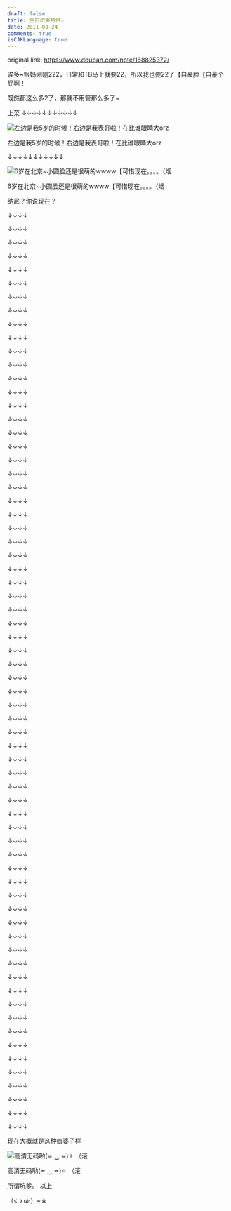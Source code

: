 ```yaml
---
draft: false
title: 生日坑爹特供☆
date: 2011-08-24
comments: true
isCJKLanguage: true
---
```


original link: https://www.douban.com/note/168825372/

诶多~银妈刚刚222，日常和TB马上就要22，所以我也要22了【自豪脸【自豪个屁啊！

既然都这么多2了，那就不用管那么多了~

上菜
↓↓↓↓↓↓↓↓↓↓↓

![左边是我5岁的时候！右边是我表哥啦！在比谁眼睛大orz](../../assets/images/2011-bday/x168825372-1.jpg)

左边是我5岁的时候！右边是我表哥啦！在比谁眼睛大orz



↓↓↓↓↓↓↓↓↓↓↓

![6岁在北京~小圆脸还是很萌的wwww【可惜现在。。。。（烟](../../assets/images/2011-bday/x168825372-2.jpg)

6岁在北京~小圆脸还是很萌的wwww【可惜现在。。。。（烟




纳尼？你说现在？

↓↓↓↓

↓↓↓↓

↓↓↓↓

↓↓↓↓

↓↓↓↓

↓↓↓↓

↓↓↓↓

↓↓↓↓

↓↓↓↓

↓↓↓↓

↓↓↓↓

↓↓↓↓

↓↓↓↓

↓↓↓↓

↓↓↓↓

↓↓↓↓

↓↓↓↓

↓↓↓↓

↓↓↓↓

↓↓↓↓

↓↓↓↓

↓↓↓↓

↓↓↓↓

↓↓↓↓

↓↓↓↓

↓↓↓↓

↓↓↓↓

↓↓↓↓

↓↓↓↓

↓↓↓↓

↓↓↓↓

↓↓↓↓

↓↓↓↓

↓↓↓↓

↓↓↓↓

↓↓↓↓

↓↓↓↓

↓↓↓↓

↓↓↓↓

↓↓↓↓

↓↓↓↓

↓↓↓↓

↓↓↓↓

↓↓↓↓

↓↓↓↓

↓↓↓↓

↓↓↓↓

↓↓↓↓

↓↓↓↓

↓↓↓↓

↓↓↓↓

↓↓↓↓

↓↓↓↓

↓↓↓↓

↓↓↓↓

↓↓↓↓

↓↓↓↓

↓↓↓↓

↓↓↓↓

↓↓↓↓

↓↓↓↓

↓↓↓↓

↓↓↓↓

↓↓↓↓

↓↓↓↓

↓↓↓↓

↓↓↓↓

↓↓↓↓


现在大概就是这种疯婆子样

![高清无码哟(≖ ‿ ≖)✧ （滚](../../assets/images/2011-bday/x168825372-3.jpg)

高清无码哟(≖ ‿ ≖)✧ （滚




所谓坑爹。
以上

（<ゝω·）~☆
